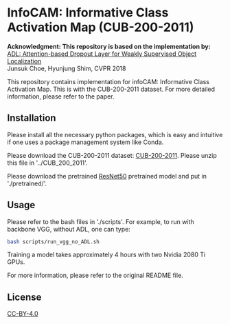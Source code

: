 # InfoCAM: Informative Class Activation Map (CUB-200-2011)

**Acknowledgment: This repository is based on the implementation by:**
[ADL: Attention-based Dropout Layer for Weakly Supervised Object Localization
](https://github.com/junsukchoe/ADL/tree/master/Pytorch)\
Junsuk Choe, Hyunjung Shim, CVPR 2018

This repository contains implementation for infoCAM: Informative
Class Activation Map. This is with the CUB-200-2011
dataset. For more detailed information, please refer to the paper. 

## Installation

Please install all the necessary python packages, which is easy
and intuitive if one uses a package management system like Conda.

Please download the CUB-200-2011 dataset: 
[CUB-200-2011](http://www.vision.caltech.edu/visipedia/CUB-200-2011.html).
Please unzip this file in '../CUB_200_2011'.

Please download the pretrained [ResNet50](https://drive.google.com/open?id=0B7fNdx_jAqhtbllXbWxMVEdZclE)
pretrained model and put in './pretrained/'. 

## Usage

Please refer to the bash files in './scripts'. For example, 
to run with backbone VGG, without ADL, one can type: 
```bash
bash scripts/run_vgg_no_ADL.sh
```

Training a model takes approximately 4 hours with two 
Nvidia 2080 Ti GPUs.

For more information, please refer to the original README file. 

## License
[CC-BY-4.0](https://choosealicense.com/licenses/cc-by-4.0/)